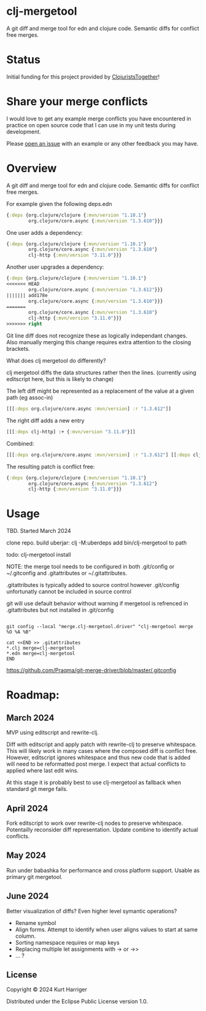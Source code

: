 # clj-mergetool

A git diff and merge tool for edn and clojure code. Semantic diffs for conflict free merges.

# Status

Initial funding for this project provided by [ClojuristsTogether](https://www.clojuriststogether.org/)!

# Share your merge conflicts

I would love to get any example merge conflicts you have encountered in practice on open source code that I can use in my unit tests during development.

Please [open an issue](https://github.com/kurtharriger/clj-mergetool/issues/new) with an example or any other feedback you may have.

# Overview

A git diff and merge tool for edn and clojure code. Semantic diffs for conflict free merges.

For example given the following deps.edn

```clj
{:deps {org.clojure/clojure {:mvn/version "1.10.1"}
        org.clojure/core.async {:mvn/version "1.3.610"}}}
```

One user adds a dependency:

```clj
{:deps {org.clojure/clojure {:mvn/version "1.10.1"}
        org.clojure/core.async {:mvn/version "1.3.610"}
        clj-http {:mvn/version "3.11.0"}}}
```

Another user upgrades a dependency:

```clj
{:deps {org.clojure/clojure {:mvn/version "1.10.1"}
<<<<<<< HEAD
        org.clojure/core.async {:mvn/version "1.3.612"}}}
||||||| add178e
        org.clojure/core.async {:mvn/version "1.3.610"}}}
=======
        org.clojure/core.async {:mvn/version "1.3.610"}
        clj-http {:mvn/version "3.11.0"}}}
>>>>>>> right
```

Git line diff does not recognize these as logically independant changes. Also manually merging this change requires extra attention to the closing brackets.

What does clj mergetool do differently?

clj mergetool diffs the data structures rather then the lines.
(currently using editscript here, but this is likely to change)

The left diff might be represented as a replacement of the value at a given path (eg assoc-in)

```clj
[[[:deps org.clojure/core.async :mvn/version] :r "1.3.612"]]
```

The right diff adds a new entry

```clj
[[[:deps clj-http] :+ {:mvn/version "3.11.0"}]]
```

Combined:

```clj
[[[:deps org.clojure/core.async :mvn/version] :r "1.3.612"] [[:deps clj-http] :+ {:mvn/version "3.11.0"}]]
```

The resulting patch is conflict free:

```clj
{:deps {org.clojure/clojure {:mvn/version "1.10.1"}
        org.clojure/core.async {:mvn/version "1.3.612"}
        clj-http {:mvn/version "3.11.0"}}}
```

# Usage

TBD.
Started March 2024

clone repo.
build uberjar: clj -M:uberdeps
add bin/clj-mergetool to path

todo: clj-mergetool install

NOTE:
the merge tool needs to be configured in both .git/config or ~/.gitconfig
and .gitattributes or ~/.gitattributes.

.gitattributes is typically added to source control however
.git/config unfortunatly cannot be included in source control

git will use default behavior without warning if mergetool is refrenced
in .gitattributes but not installed in .git/config

```

git config --local "merge.clj-mergetool.driver" "clj-mergetool merge %O %A %B"

cat <<END >> .gitattributes
*.clj merge=clj-mergetool
*.edn merge=clj-mergetool
END
```

https://github.com/Praqma/git-merge-driver/blob/master/.gitconfig

# Roadmap:

## March 2024

MVP using editscript and rewrite-clj.

Diff with editscript and apply patch with rewrite-clj to preserve whitespace. This will likely work in many cases where the composed diff is conflict free. However, editscript ignores whitespace and thus new code that is added will need to be reformatted post merge. I expect that actual conflicts to applied where last edit wins.

At this stage it is probably best to use clj-mergetool as fallback when standard git merge fails.

## April 2024

Fork editscript to work over rewrite-clj nodes to preserve whitespace.
Potentailly reconsider diff representation.
Update combine to identify actual conflicts.

## May 2024

Run under babashka for performance and cross platform support.
Usable as primary git mergetool.

## June 2024

Better visualization of diffs?
Even higher level symantic operations?

- Rename symbol
- Align forms. Attempt to identify when user aligns values to start at same column.
- Sorting namespace requires or map keys
- Replacing multiple let assignments with -> or ->>
- ... ?

## License

Copyright © 2024 Kurt Harriger

Distributed under the Eclipse Public License version 1.0.

```

```
